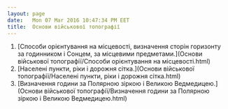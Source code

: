 ```yaml
---
layout: page
date:   Mon 07 Mar 2016 10:47:34 PM EET
title:  Основи військової топографії
---
```


  1. [Способи орієнтування на місцевості, визначення сторін горизонту за годинником і Сонцем, за місцевими предметами.](Основи військової топографії/Способи орієнтування на місцевості.html)
  1. [Населені пункти, ріки і дорожня сітка.](Основи військової топографії/Населені пункти, ріки і дорожня сітка.html)
  1. [Визначення години за Полярною зіркою і Великою Ведмедицею.](Основи військової топографії/Визначення години за Полярною зіркою і Великою Ведмедицею.html)



